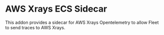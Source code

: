 # AWS Xrays ECS Sidecar
This addon provides a sidecar for AWS Xrays Opentelemetry to allow Fleet to send traces to AWS Xrays.
